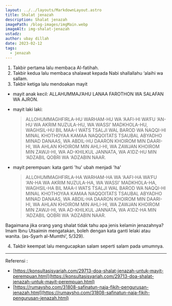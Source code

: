 ```yaml
---
layout: ../../layouts/MarkdownLayout.astro
title: Shalat jenazah
description: Shalat jenazah
imagePath: /blog-images/imgMain.webp
imageAlt: img-shalat-jenazah
ustadz:
author: ubay dillah
date: 2023-02-12
tags:
  - jenazah
---
```


1. Takbir pertama lalu membaca Al-fatihah.
2. Takbir kedua lalu membaca shalawat kepada Nabi shallallahu ‘alaihi wa sallam.
3. Takbir ketiga lalu mendoakan mayit

- mayit anak kecil: ALLAHUMMAJ’AHU LANAA FAROTHON WA SALAFAN WA AJRON.

- mayit laki laki:

  > ALLOHUMMAGHFIRLA-HU WARHAM-HU WA ‘AAFI-HI WA’FU ‘AN-HU WA AKRIM NUZULA-HU, WA WASSI’ MADKHOLA-HU, WAGHSIL-HU BIL MAA-I WATS TSALJI WAL BAROD WA NAQQI-HI MINAL KHOTHOYAA KAMAA NAQQOITATS TSAUBAL ABYADHO MINAD DANAAS, WA ABDIL-HU DAARON KHOIROM MIN DAARI-HI, WA AHLAN KHOIROM MIN AHLI-HI, WA ZAWJAN KHOIROM MIN ZAWJI-HI, WA AD-KHILKUL JANNATA, WA A’IDZ-HU MIN ‘ADZABIL QOBRI WA ‘ADZABIN NAAR.

- mayit perempuan: kata ganti 'hu' ubah menjadi 'ha'

  > ALLOHUMMAGHFIRLA-HA WARHAM-HA WA ‘AAFI-HA WA’FU ‘AN-HA WA AKRIM NUZULA-HA, WA WASSI’ MADKHOLA-HA, WAGHSIL-HA BIL MAA-I WATS TSALJI WAL BAROD WA NAQQI-HI MINAL KHOTHOYAA KAMAA NAQQOITATS TSAUBAL ABYADHO MINAD DANAAS, WA ABDIL-HA DAARON KHOIROM MIN DAARI-HI, WA AHLAN KHOIROM MIN AHLI-HI, WA ZAWJAN KHOIROM MIN ZAWJI-HI, WA AD-KHILKUL JANNATA, WA A’IDZ-HA MIN ‘ADZABIL QOBRI WA ‘ADZABIN NAAR.

Bagaimana jika orang yang shalat tidak tahu apa jenis kelamin jenazahnya? Imam Ibnu Utsaimin mengatakan, boleh dengan kata ganti lelaki atau wanita. (as-Syarh al-Mumthi’, 5/329).

4. Takbir keempat lalu mengucapkan salam seperti salam pada umumnya.

---

Referensi :

- [https://konsultasisyariah.com/29713-doa-shalat-jenazah-untuk-mayit-perempuan.html](https://konsultasisyariah.com/29713-doa-shalat-jenazah-untuk-mayit-perempuan.html)
- [https://rumaysho.com/31808-safinatun-naja-fikih-pengurusan-jenazah.html](https://rumaysho.com/31808-safinatun-naja-fikih-pengurusan-jenazah.html)
